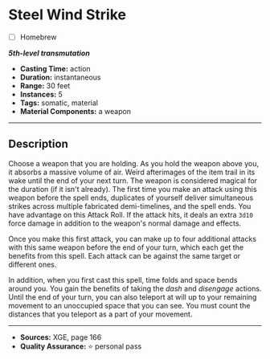 # Steel Wind Strike
- [ ] Homebrew

***5th-level transmutation***
- **Casting Time:** action
- **Duration:** instantaneous
- **Range:** 30 feet
- **Instances:** 5
- **Tags:** somatic, material
- **Material Components:** a weapon

---

## Description
Choose a weapon that you are holding.
As you hold the weapon above you, it absorbs a massive volume of air.
Weird afterimages of the item trail in its wake until the end of your next turn.
The weapon is considered magical for the duration (if it isn't already).
The first time you make an attack using this weapon before the spell ends, duplicates of yourself deliver simultaneous strikes across multiple fabricated demi-timelines, and the spell ends.
You have advantage on this Attack Roll.
If the attack hits, it deals an extra `3d10` force damage in addition to the weapon's normal damage and effects.

Once you make this first attack, you can make up to four additional attacks with this same weapon before the end of your turn, which each get the benefits from this spell.
Each attack can be against the same target or different ones.

In addition, when you first cast this spell, time folds and space bends around you.
You gain the benefits of taking the *dash* and *disengage* actions.
Until the end of your turn, you can also teleport at will up to your remaining movement to an unoccupied space that you can see.
You must count the distances that you teleport as a part of your movement.

---

- **Sources:** XGE, page 166
- **Quality Assurance:** :star: personal pass
